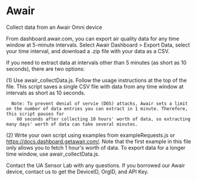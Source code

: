 # Awair
Collect data from an Awair Omni device

 From dashboard.awair.com, you can export air quality data for any time window at 5-minute intervals.  Select Awair Dashboard > Export Data, select your time interval, 
 and download a .zip file with your data as a CSV.    
    
 If you need to extract data at intervals other than 5 minutes (as short as 10 seconds), there are two options:
 
 (1) Use awair_collectData.js. Follow the usage instructions at the top of the file. This script saves a single CSV file with data from any time window at intervals 
    as short as 10 seconds. 
      
      Note: To prevent denial of servie (DOS) attacks, Awair sets a limit on the number of data entries you can extract in 1 minute. Therefore, this script pauses for 
        60 seconds after collecting 10 hours' worth of data, so extracting many days' worth of data can take several minutes.
      
 (2) Write your own script using examples from exampleRequests.js or https://docs.dashboard.getawair.com/. Note that the first example in this file only allows you 
      to fetch 1 hour's worth of data. To export data for a longer time window, use awair_collectData.js.
      
 Contact the UA Sensor Lab with any questions. If you borrowed our Awair device, contact us to get the DeviceID, OrgID, and API Key.
 

